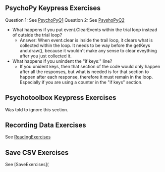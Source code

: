 ## PsychoPy Keypress Exercises
Question 1: See [PsychoPyQ1](https://github.com/EGuidry/Psych403/blob/main/Assignment8/PsychoPyQ1.py)
Question 2: See [PsyshoPyQ2](https://github.com/EGuidry/Psych403/blob/main/Assignment8/PsychoPyQ2.py)
- What happens if you put event.ClearEvents within the trial loop instead of outside the trial loop?
    - Answer: When event.clear is inside the trail loop, it clears what is collected within the loop. It needs to be way before the getKeys 
      and.draw(), because it wouldn't make any sense to clear eveything after you just collected it.
- What happens if you unindent the "if keys:" line?
    - If you unident keys, then that section of the code would only happen after all the responses, but what is needed is for that section       to happen after each response, therefore it must remain in the loop. Especially if you are using a counter in the "if keys" section.

## Psychotoolbox Keypress Exercises
Was told to ignore this section.

## Recording Data Exercises
See [ReadingExercises](https://github.com/EGuidry/Psych403/blob/main/Assignment8/ReadingExercises.py)

## Save CSV Exercises
See [SaveExercises](
